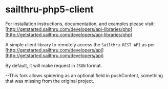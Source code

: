 sailthru-php5-client
====================

For installation instructions, documentation, and examples please visit:
[http://getstarted.sailthru.com/developers/api-libraries/php](http://getstarted.sailthru.com/developers/api-libraries/php)

A simple client library to remotely access the `Sailthru REST API` as per [http://getstarted.sailthru.com/developers/api](http://getstarted.sailthru.com/developers/api)

By default, it will make request in `JSON` format.


--This fork allows spidering as an optional field in pushContent, something that was missing from the original project.
